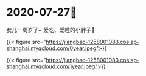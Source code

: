 # 2020-07-27🎂

<!--more-->
女儿一周岁了~ 爱吃、爱睡的小胖子:birthday:

{{< figure src="https://jiangbao-1258001083.cos.ap-shanghai.myqcloud.com/0year.jpeg">}}

{{< figure src="https://jiangbao-1258001083.cos.ap-shanghai.myqcloud.com/1year.jpeg">}}
